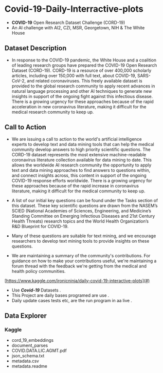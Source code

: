 # Covid-19-Daily-Interractive-plots
* **COVID-19** Open Research Dataset Challenge (CORD-19) 
* An AI challenge with AI2, CZI, MSR, Georgetown, NIH &amp; The White House

## Dataset Description
* In response to the COVID-19 pandemic, the White House and a coalition of leading research groups have prepared the COVID-19 Open Research Dataset (CORD-19). CORD-19 is a resource of over 400,000 scholarly articles, including over 150,000 with full text, about COVID-19, SARS-CoV-2, and related coronaviruses. This freely available dataset is provided to the global research community to apply recent advances in natural language processing and other AI techniques to generate new insights in support of the ongoing fight against this infectious disease. There is a growing urgency for these approaches because of the rapid acceleration in new coronavirus literature, making it difficult for the medical research community to keep up.

## Call to Action
* We are issuing a call to action to the world's artificial intelligence experts to develop text and data mining tools that can help the medical community develop answers to high priority scientific questions. The CORD-19 dataset represents the most extensive machine-readable coronavirus literature collection available for data mining to date. This allows the worldwide AI research community the opportunity to apply text and data mining approaches to find answers to questions within, and connect insights across, this content in support of the ongoing COVID-19 response efforts worldwide. There is a growing urgency for these approaches because of the rapid increase in coronavirus literature, making it difficult for the medical community to keep up.

* A list of our initial key questions can be found under the Tasks section of this dataset. These key scientific questions are drawn from the NASEM’s SCIED (National Academies of Sciences, Engineering, and Medicine’s Standing Committee on Emerging Infectious Diseases and 21st Century Health Threats) research topics and the World Health Organization’s R&D Blueprint for COVID-19.

* Many of these questions are suitable for text mining, and we encourage researchers to develop text mining tools to provide insights on these questions.

* We are maintaining a summary of the community's contributions. For guidance on how to make your contributions useful, we're maintaining a forum thread with the feedback we're getting from the medical and health policy communities.


[https://www.kaggle.com/ironicninja/daily-covid-19-interactive-plots](#)

* Use ***Covid-19*** Datasets .
* This Project are daily bases programed are use .
* Daily update cases tests etc, are the run program in aa live .

## Data Explorer

### Kaggle

  * cord_19_embeddings
  * document_parses
  * COVID.DATA.LIC.AGMT.pdf
  * json_schema.txt
  * metadata.csv
  * metadata.readme
